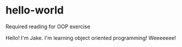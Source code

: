 # hello-world
Required reading for OOP exercise

Hello! I'm Jake. I'm learning object oriented programming! Weeeeeee!
